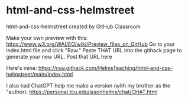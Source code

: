 # html-and-css-helmstreet
html-and-css-helmstreet created by GitHub Classroom

Make your own preview with this: https://www.w3.org/WAI/EO/wiki/Preview_files_on_GitHub
Go to your index.html file and click "Raw." Paste THAT URL into the githack page to generate your new URL. Post that URL here

Here's mine: https://raw.githack.com/HelmsTeaching/html-and-css-helmstreet/main/index.html 

I also had ChatGPT help me make a version (with my brother as the "author): https://personal.tcu.edu/jasonhelms/chat/CHAT.html
